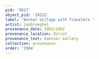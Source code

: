 ```yaml
---
pid: '9817'
object_pid: '10222'
label: 'Winter Village with Travelers '
artist: janbrueghel
provenance_date: 1991/1992
provenance_location: Zürich
provenance_text: Koetser Gallery
collection: provenance
order: '2984'
---
```

